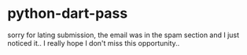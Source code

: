 # python-dart-pass
sorry for lating submission, the email was in the spam section and I just noticed it..
I really hope I don't miss this opportunity.. 

